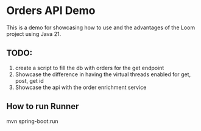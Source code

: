 # Orders API Demo
This is a demo for showcasing how to use and the advantages of the Loom project using Java 21.

## TODO:
1. create a script to fill the db with orders for the get endpoint
2. Showcase the difference in having the virtual threads enabled for get, post, get id
3. Showcase the api with the order enrichment service


## How to run Runner

mvn spring-boot:run

